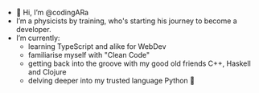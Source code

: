 - 👋 Hi, I’m @codingARa
- I’m a physicists by training, who's starting his journey to become a developer.
- I’m currently:
    - learning TypeScript and alike for WebDev
    - familiarise myself with "Clean Code"
    - getting back into the groove with my good old friends C++, Haskell and Clojure
    - delving deeper into my trusted language Python :snake:


<!---
codingARa/codingARa is a ✨ special ✨ repository because its `README.md` (this file) appears on your GitHub profile.
You can click the Preview link to take a look at your changes.
--->
